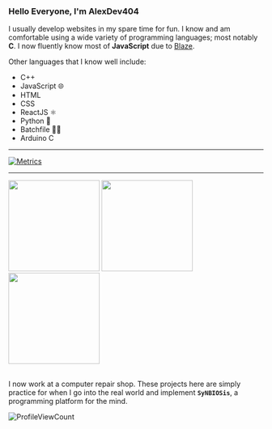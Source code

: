 ### Hello Everyone, I'm AlexDev404

<!--- I'm AlexDev404 also known online as Joe, Alex, Jeff, Manny56 among others (😅). -->

I usually develop websites in my spare time for fun.
I know and am comfortable using a wide variety of programming languages; most notably **C**.
I now fluently know most of **JavaScript** due to [Blaze](https://trail-blaze.github.io).

Other languages that I know well include:

<!-- - C -->
- C++ 
- JavaScript 🌐
- HTML
- CSS
- ReactJS ⚛
- Python 🐍
- Batchfile 👨‍💻
- Arduino C
<!-- - Blockly 🧱-->
<!---
## My Stats

[![AlexDev404's Github Stats](https://github-readme-stats.vercel.app/api?username=alexdev404&show_icons=true&theme=tokyonight
)](https://github.com/anuraghazra/github-readme-stats) 

[![Top Langs](https://github-readme-stats.vercel.app/api/top-langs/?username=alexdev404&show_icons=true&theme=tokyonight)](https://github.com/anuraghazra/github-readme-stats)
--->

<hr/>

<div>
  
[    ![Metrics](https://metrics.lecoq.io/AlexDev404?template=classic&activity=1&lines=1&notable=1&base.indepth=false&base.hireable=false&activity.limit=5&activity.load=300&activity.days=14&activity.visibility=all&activity.timestamps=false&activity.filter=all&notable.from=organization&notable.repositories=false&notable.indepth=false&notable.types=commit&config.timezone=America%2FGuatemala)](https://metrics.lecoq.io/)
    <hr />

  <img height="180em" src="https://github-readme-stats.vercel.app/api?username=alexdev404&show_icons=true&theme=tokyonight&include_all_commits=true&count_private=true"/>
  <img height="180em" src="https://github-readme-stats.vercel.app/api/top-langs/?username=alexdev404&layout=compact&langs_count=7&theme=tokyonight"/>
  <img height="180em" src="http://github-readme-streak-stats.herokuapp.com/?user=alexdev404&theme=github-dark-blue&hide_border=true&fire=DD2727"/>
</div>
  
  <!---
  
## What I'm Working On
- Working on Blaze
- Creating scripts for the Mega2560 in the Arduino IDE
- Fixing syntax errors in [Extendify](https://github.com/AlexDev404/Extendify)
- Building SquirrelOS [AlexDev404/SquirrelOS](https://github.com/AlexDev404/SquirrelOS)
- Learning [LOLCODE](https://github.com/justinmeza/lolcode-spec/blob/master/v1.2/lolcode-spec-v1.2.md)
--->
<!--
I mostly enjoy working in C and web languages like HTML5 and CSS; although other languages are just as fine. <br>
I'm a fast learner and can learn pretty much anything if I try. <br>
I like hacking stuff and am currently working on my skills involving that. <br> 
I'm a backend/frontend developer, I do stuff like modding, building websites from scratch (I hate web builders), etc. -->

<br>

I now work at a computer repair shop. These projects here are simply practice for when I go into the real world and implement **`SyNBIOSis`**, a programming platform for the mind.

  
![ProfileViewCount](https://komarev.com/ghpvc/?username=alexdev404&color=blue)
<!--
**AlexDev404/AlexDev404** is a ✨ _special_ ✨ repository because its `README.md` (this file) appears on your GitHub profile.

Here are some ideas to get you started:

- 🔭 I’m currently working on ...
- 🌱 I’m currently learning ...
- 👯 I’m looking to collaborate on ...
- 🤔 I’m looking for help with ...
- 💬 Ask me about ...
- 📫 How to reach me: ...
- 😄 Pronouns: ...
- ⚡ Fun fact: ...
-->
